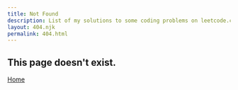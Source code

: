 ```yaml
---
title: Not Found
description: List of my solutions to some coding problems on leetcode.com and binarysearch.com
layout: 404.njk
permalink: 404.html
---
```


<section class="not-found">
	<!-- <div> -->
		<h1>This page doesn't exist.</h1>
		<a class="home-link" href="{{ '/' | url }}">Home</a>
	<!-- </div> -->
</section>
